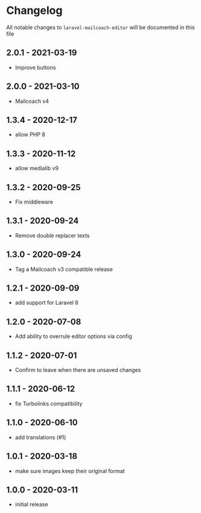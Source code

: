 # Changelog

All notable changes to `laravel-mailcoach-editor` will be documented in this file

## 2.0.1 - 2021-03-19

- Improve buttons

## 2.0.0 - 2021-03-10

- Mailcoach v4

## 1.3.4 - 2020-12-17

- allow PHP 8

## 1.3.3 - 2020-11-12

- allow medialib v9

## 1.3.2 - 2020-09-25

- Fix middleware

## 1.3.1 - 2020-09-24

- Remove double replacer texts

## 1.3.0 - 2020-09-24

- Tag a Mailcoach v3 compatible release

## 1.2.1 - 2020-09-09

- add support for Laravel 8

## 1.2.0 - 2020-07-08

- Add ability to overrule editor options via config 

## 1.1.2 - 2020-07-01

- Confirm to leave when there are unsaved changes

## 1.1.1 - 2020-06-12

- fix Turbolinks compatibility

## 1.1.0 - 2020-06-10

- add translations (#1)

## 1.0.1 - 2020-03-18

- make sure images keep their original format

## 1.0.0 - 2020-03-11

- initial release

